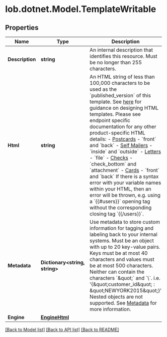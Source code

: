 # lob.dotnet.Model.TemplateWritable

## Properties

Name | Type | Description | Notes
------------ | ------------- | ------------- | -------------
**Description** | **string** | An internal description that identifies this resource. Must be no longer than 255 characters.  | [optional] 
**Html** | **string** | An HTML string of less than 100,000 characters to be used as the &#x60;published_version&#x60; of this template. See [here](#section/HTML-Examples) for guidance on designing HTML templates. Please see endpoint specific documentation for any other product-specific HTML details: - [Postcards](https://docs.lob.com/#tag/Postcards/operation/postcard_create) - &#x60;front&#x60; and &#x60;back&#x60; - [Self Mailers](https://docs.lob.com/#tag/Self-Mailers/operation/self_mailer_create) - &#x60;inside&#x60; and &#x60;outside&#x60; - [Letters](https://docs.lob.com/#tag/Letters/operation/letter_create) - &#x60;file&#x60; - [Checks](https://docs.lob.com/#tag/Checks/operation/check_create) - &#x60;check_bottom&#x60; and &#x60;attachment&#x60; - [Cards](https://docs.lob.com/#tag/Cards/operation/card_create) - &#x60;front&#x60; and &#x60;back&#x60;  If there is a syntax error with your variable names within your HTML, then an error will be thrown, e.g. using a &#x60;{{#users}}&#x60; opening tag without the corresponding closing tag &#x60;{{/users}}&#x60;.  | 
**Metadata** | **Dictionary&lt;string, string&gt;** | Use metadata to store custom information for tagging and labeling back to your internal systems. Must be an object with up to 20 key-value pairs. Keys must be at most 40 characters and values must be at most 500 characters. Neither can contain the characters &#x60;\&quot;&#x60; and &#x60;\\&#x60;. i.e. &#39;{\&quot;customer_id\&quot; : \&quot;NEWYORK2015\&quot;}&#39; Nested objects are not supported.  See [Metadata](#section/Metadata) for more information. | [optional] 
**Engine** | [**EngineHtml**](EngineHtml.md) |  | [optional] 

[[Back to Model list]](../README.md#documentation-for-models) [[Back to API list]](../README.md#documentation-for-api-endpoints) [[Back to README]](../README.md)

